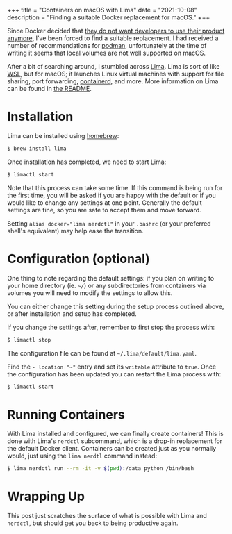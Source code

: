 +++
title       = "Containers on macOS with Lima"
date        = "2021-10-08"
description = "Finding a suitable Docker replacement for macOS."
+++


Since Docker decided that [they do not want developers to use their product anymore](https://www.docker.com/blog/updating-product-subscriptions/), I've been forced to find a suitable replacement. I had received a number of recommendations for [podman](https://podman.io/), unfortunately at the time of writing it seems that local volumes are not well supported on macOS.

After a bit of searching around, I stumbled across [Lima](https://github.com/lima-vm/lima). Lima is sort of like [WSL](https://docs.microsoft.com/en-us/windows/wsl/about), but for macOS; it launches Linux virtual machines with support for file sharing, port forwarding, [containerd](https://containerd.io/), and more. More information on Lima can be found in [the README](https://github.com/lima-vm/lima/blob/master/README.md).

# Installation

Lima can be installed using [homebrew](https://brew.sh/):

```bash
$ brew install lima
```

Once installation has completed, we need to start Lima:

```bash
$ limactl start
```

Note that this process can take some time. If this command is being run for the first time, you will be asked if you are happy with the default or if you would like to change any settings at one point. Generally the default settings are fine, so you are safe to accept them and move forward.

Setting `alias docker="lima nerdctl"` in your `.bashrc` (or your preferred shell's equivalent) may help ease the transition.

# Configuration (optional)

One thing to note regarding the default settings: if you plan on writing to your home directory (ie. `~/`) or any subdirectories from containers via volumes you will need to modify the settings to allow this.

You can either change this setting during the setup process outlined above, or after installation and setup has completed.

If you change the settings after, remember to first stop the process with:

```bash
$ limactl stop
```

The configuration file can be found at `~/.lima/default/lima.yaml`.

Find the `- location "~"` entry and set its `writable` attribute to `true`. Once the configuration has been updated you can restart the Lima process with:

```bash
$ limactl start
```

# Running Containers

With Lima installed and configured, we can finally create containers! This is done with Lima's `nerdctl` subcommand, which is a drop-in replacement for the default Docker client. Containers can be created just as you normally would, just using the `lima nerdtl` command instead:

```bash
$ lima nerdctl run --rm -it -v $(pwd):/data python /bin/bash
```

# Wrapping Up

This post just scratches the surface of what is possible with Lima and `nerdctl`, but should get you back to being productive again.
